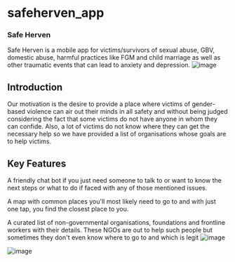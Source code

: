 # safeherven_app


### Safe Herven

Safe Herven is a mobile app for victims/survivors of sexual abuse, GBV, domestic abuse, harmful practices like FGM and child marriage as well as other traumatic events that can lead to anxiety and depression.
![image](https://user-images.githubusercontent.com/71177851/161199504-91c43872-1a80-439f-a831-1cfa188f1a58.png)


## Introduction 

Our motivation is the desire to provide a place where victims of gender-based violence can air out their minds in all safety and without being judged considering the fact that some victims do not have anyone in whom they can confide. Also, a lot of victims do not know where they can get the necessary help so we have provided a list of organisations whose goals are to help victims.


## Key Features
A friendly chat bot if you just need someone to talk to or want to know the next steps or what to do if faced with any of those mentioned issues.

A map with common places you'll most likely need to go to and with just one tap, you find the closest place to you.

A curated list of non-governmental organisations, foundations and frontline workers with their details. These NGOs are out to help such people but sometimes they don't even know where to go to and which is legit
![image](https://user-images.githubusercontent.com/71177851/161199464-766377fd-cf36-45b0-9327-fc6399711a16.png)

![image](https://user-images.githubusercontent.com/71177851/161199373-607b8b1a-f856-4cf2-b051-23577ed973d1.png)




